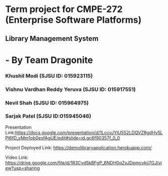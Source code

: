# Term project for CMPE-272 (Enterprise Software Platforms)
## Library Management System
# - By Team Dragonite
### Khushil Modi (SJSU ID: 015923115)
### Vishnu Vardhan Reddy Yeruva (SJSU ID: 015917551)
### Nevil Shah   (SJSU ID: 015964975)
### Sarjak Patel  (SJSU ID:015945046)

Presentation Link:https://docs.google.com/presentation/d/1LccvJYiU552LDQVZRgdHv5LPl6fD_vMm1ob0esfAgUE/edit#slide=id.gc6f90357f_0_0

Project Deployed Link: https://demolibraryapplication.herokuapp.com/

Video Link: https://drive.google.com/file/d/1R3Cyd5kBFgP_6NDH0qZvJDpmcvkji7GJ/view?usp=sharing
